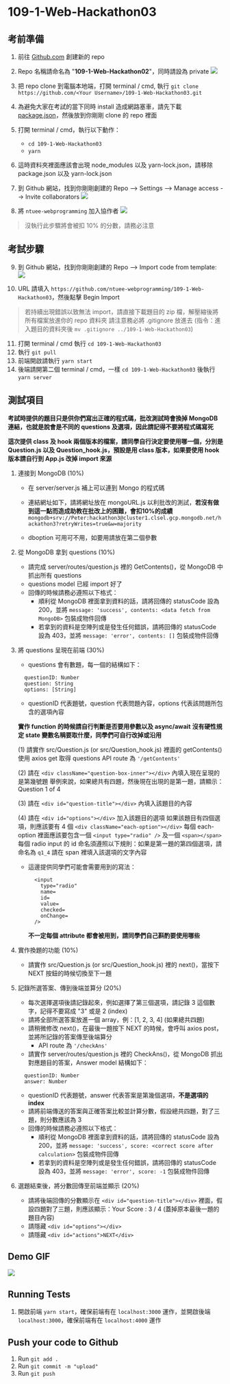 # 109-1-Web-Hackathon03

<!-- 🚀 [demo video](https://youtu.be/Y-CJbfves4Y) -->

## 考前準備
1. 前往 [Github.com](https://github.com/) 創建新的 repo
2. Repo 名稱請命名為 "**109-1-Web-Hackathon02**"，同時請設為 private
    ![](https://i.imgur.com/f9Emt0Q.png)
   
3. 把 repo clone 到電腦本地端，打開 terminal / cmd, 執行 `git clone https://github.com/<Your Username>/109-1-Web-Hackathon03.git`

4. 為避免大家在考試的當下同時 install 造成網路塞車，請先下載 [package.json](https://drive.google.com/file/d/1z_xm1WhudFH0uxCIm0YrRvMhSnUB8XPn/view?usp=sharing)，然後放到你剛剛 clone 的 repo 裡面

5. 打開 terminal / cmd，執行以下動作：
    * `cd 109-1-Web-Hackathon03`
    * `yarn`
    
6. 這時資料夾裡面應該會出現 node_modules 以及 yarn-lock.json，請移除 package.json 以及 yarn-lock.json

7. 到 Github 網站，找到你剛剛創建的 Repo --> Settings --> Manage access --> Invite collaborators 
![](https://i.imgur.com/mIUD76L.png)

8. 將 `ntuee-webprogramming` 加入協作者
![](https://i.imgur.com/OtAGeS7.png)

> 沒執行此步驟將會被扣 10% 的分數，請務必注意

## 考試步驟
9. 到 Github 網站，找到你剛剛創建的 Repo --> Import code from template:
    ![](https://i.imgur.com/GXI2F1p.png)

10. URL 請填入 `https://github.com/ntuee-webprogramming/109-1-Web-Hackathon03`，然後點擊 Begin Import
> 若持續出現錯誤以致無法 import，請直接下載題目的 zip 檔，解壓縮後將所有檔案放進你的 repo 資料夾
> 請注意務必將 .gitignore 放進去 (指令：進入題目的資料夾後 `mv .gitignore ../109-1-Web-Hackathon03`)
    
11. 打開 terminal / cmd 執行 `cd 109-1-Web-Hackathon03`
12. 執行 `git pull`
13. 前端開啟請執行 `yarn start`
14. 後端請開第二個 terminal / cmd，一樣 `cd 109-1-Web-Hackathon03` 後執行 `yarn server`

## 測試項目
**考試時提供的題目只是供你們寫出正確的程式碼，批改測試時會換掉 MongoDB 連結，也就是說會是不同的 questions 及選項，因此請記得不要將程式碼寫死**

**這次提供 class 及 hook 兩個版本的檔案，請同學自行決定要使用哪一個，分別是 Question.js 以及 Question_hook.js，預設是用 class 版本，如果要使用 hook 版本請自行到 App.js 改掉 import 來源**

1. 連接到 MongoDB (10%)

    * 在 server/server.js 補上可以連到 Mongo 的程式碼
    * 連結網址如下，請將網址放在 mongoURL.js 以利批改的測試，**若沒有做到這一點而造成助教在批改上的困難，會扣10%的成績**
    `mongodb+srv://Peter:hackathon3@cluster1.clsel.gcp.mongodb.net/hackathon3?retryWrites=true&w=majority`
    
    * dboption 可用可不用，如要用請放在第二個參數

2. 從 MongoDB 拿到 questions (10%)

    * 請完成 server/routes/question.js 裡的 GetContents()，從 MongoDB 中抓出所有 questions
    * questions model 已經 import 好了
    * 回傳的時候請務必遵照以下格式：
      * 順利從 MongoDB 裡面拿到資料的話，請將回傳的 statusCode 設為 200，並將 `message: 'success', contents: <data fetch from MongoDB>` 包裝成物件回傳
      * 若拿到的資料是空陣列或是發生任何錯誤，請將回傳的 statusCode 設為 403，並將 `message: 'error', contents: []` 包裝成物件回傳

3. 將 questions 呈現在前端 (30%)

    * questions 會有數題，每一個的結構如下：
    ```javascript=
      questionID: Number
      question: String
      options: [String]
    ```
    * questionID 代表題號，question 代表問題內容，options 代表該問題所包含的選項內容
    
    **實作 function 的時候請自行判斷是否要用參數以及 async/await**
    **沒有硬性規定 state 變數名稱要取什麼，同學們可自行改掉或沿用**
    
    (1) 請實作 src/Question.js (or src/Question_hook.js) 裡面的 getContents()
        使用 axios get 取得 questions
        API route 為 `'/getContents'`

    (2) 請在 `<div className="question-box-inner"></div>` 內填入現在呈現的是第幾號題
        舉例來說，如果總共有四題，然後現在出現的是第一題，請顯示：Question 1 of 4

    (3) 請在 `<div id="question-title"></div>` 內填入該題目的內容

    (4) 請在 `<div id="options"></div>` 加入該題目的選項
        如果該題目有四個選項，則應該要有 4 個 `<div className="each-option"></div>`
        每個 each-option 裡面應該要包含一個 `<input type="radio" />` 及一個 `<span></span>`
        每個 radio input 的 id 命名須遵照以下規則：如果是第一題的第四個選項，請命名為 `q1_4`
        請在 span 裡填入該選項的文字內容
    * 這邊提供同學們可能會需要用到的寫法：
        ```javascript=
          <input
            type="radio"
            name=
            id=
            value=
            checked=
            onChange=
          />
        ```
        **不一定每個 attribute 都會被用到，請同學們自己斟酌要使用哪些**

4. 實作換題的功能 (10%)

    * 請實作 src/Question.js (or src/Question_hook.js) 裡的 next()，當按下 NEXT 按鈕的時候切換至下一題

5. 記錄所選答案、傳到後端並算分 (20%)

    * 每次選擇選項後請記錄起來，例如選擇了第三個選項，請記錄 3 這個數字，記得不要寫成 "3" 或是 2 (index)
    * 請將全部所選答案放進一個 array，例：[1, 2, 3, 4] (如果總共四題)
    * 請稍微修改 next()，在最後一題按下 NEXT 的時候，會呼叫 axios post，並將所記錄的答案傳至後端算分
      * API route 為 `'/checkAns'`
    * 請實作 server/routes/question.js 裡的 CheckAns()，從 MongoDB 抓出對應題目的答案，Answer model 結構如下：
    ```javascript=
      questionID: Number
      answer: Number
    ```
    * questionID 代表題號，answer 代表答案是第幾個選項，**不是選項的 index**
    * 請將前端傳送的答案與正確答案比較並計算分數，假設總共四題，對了三題，則分數應該為 3
    * 回傳的時候請務必遵照以下格式：
      * 順利從 MongoDB 裡面拿到資料的話，請將回傳的 statusCode 設為 200，並將 `message: 'success', score: <correct score after calculation>` 包裝成物件回傳
      * 若拿到的資料是空陣列或是發生任何錯誤，請將回傳的 statusCode 設為 403，並將 `message: 'error', score: -1` 包裝成物件回傳

6. 選題結束後，將分數回傳至前端並顯示 (20%)

    * 請將後端回傳的分數顯示在 `<div id="question-title"></div>` 裡面，假設四題對了三題，則應該顯示：Your Score : 3 / 4 (蓋掉原本最後一題的題目內容)
    * 請隱藏 `<div id="options"></div>`
    * 請隱藏 `<div id="actions">NEXT</div>`

## Demo GIF
![](https://i.imgur.com/qa8KGAD.gif)

## Running Tests
1. 開啟前端 `yarn start`，確保前端有在 `localhost:3000` 運作，並開啟後端 `localhost:3000`，確保前端有在 `localhost:4000` 運作
    
## Push your code to Github
1. Run `git add .`
2. Run `git commit -m "upload"`
3. Run `git push`
